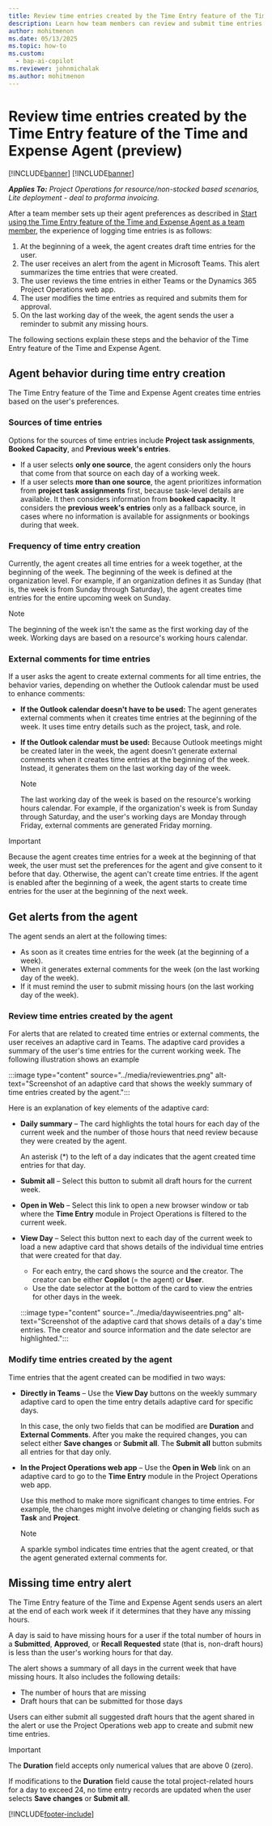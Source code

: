 ```yaml
---
title: Review time entries created by the Time Entry feature of the Time and Expense Agent (preview)
description: Learn how team members can review and submit time entries created by the Time Entry feature of the Time and Expense Agent.
author: mohitmenon
ms.date: 05/13/2025
ms.topic: how-to
ms.custom: 
  - bap-ai-copilot 
ms.reviewer: johnmichalak
ms.author: mohitmenon
---
```


# Review time entries created by the Time Entry feature of the Time and Expense Agent (preview)

[!INCLUDE[banner](../includes/banner.md)]
[!INCLUDE[banner](../includes/preview-note.md)]

_**Applies To:** Project Operations for resource/non-stocked based scenarios, Lite deployment - deal to proforma invoicing._

After a team member sets up their agent preferences as described in [Start using the Time Entry feature of the Time and Expense Agent as a team member](use-time-entry-agent-in-teams.md), the experience of logging time entries is as follows:

1. At the beginning of a week, the agent creates draft time entries for the user.
1. The user receives an alert from the agent in Microsoft Teams. This alert summarizes the time entries that were created.
1. The user reviews the time entries in either Teams or the Dynamics 365 Project Operations web app.
1. The user modifies the time entries as required and submits them for approval.
1. On the last working day of the week, the agent sends the user a reminder to submit any missing hours.

The following sections explain these steps and the behavior of the Time Entry feature of the Time and Expense Agent.

## Agent behavior during time entry creation

The Time Entry feature of the Time and Expense Agent creates time entries based on the user's preferences.

### Sources of time entries

Options for the sources of time entries include **Project task assignments**, **Booked Capacity**, and **Previous week's entries**.

- If a user selects **only one source**, the agent considers only the hours that come from that source on each day of a working week.
- If a user selects **more than one source**, the agent prioritizes information from **project task assignments** first, because task-level details are available. It then considers information from **booked capacity**. It considers the **previous week's entries** only as a fallback source, in cases where no information is available for assignments or bookings during that week.

### Frequency of time entry creation

Currently, the agent creates all time entries for a week together, at the beginning of the week. The beginning of the week is defined at the organization level. For example, if an organization defines it as Sunday (that is, the week is from Sunday through Saturday), the agent creates time entries for the entire upcoming week on Sunday.

> [!NOTE]
> The beginning of the week isn't the same as the first working day of the week. Working days are based on a resource's working hours calendar.

### External comments for time entries

If a user asks the agent to create external comments for all time entries, the behavior varies, depending on whether the Outlook calendar must be used to enhance comments:

- **If the Outlook calendar doesn't have to be used:** The agent generates external comments when it creates time entries at the beginning of the week. It uses time entry details such as the project, task, and role.
- **If the Outlook calendar must be used:** Because Outlook meetings might be created later in the week, the agent doesn't generate external comments when it creates time entries at the beginning of the week. Instead, it generates them on the last working day of the week.

    > [!NOTE]
    > The last working day of the week is based on the resource's working hours calendar. For example, if the organization's week is from Sunday through Saturday, and the user's working days are Monday through Friday, external comments are generated Friday morning.

> [!IMPORTANT]
> Because the agent creates time entries for a week at the beginning of that week, the user must set the preferences for the agent and give consent to it before that day. Otherwise, the agent can't create time entries. If the agent is enabled after the beginning of a week, the agent starts to create time entries for the user at the beginning of the next week.

## Get alerts from the agent

The agent sends an alert at the following times:

- As soon as it creates time entries for the week (at the beginning of a week).
- When it generates external comments for the week (on the last working day of the week).
- If it must remind the user to submit missing hours (on the last working day of the week).

### Review time entries created by the agent

For alerts that are related to created time entries or external comments, the user receives an adaptive card in Teams. The adaptive card provides a summary of the user's time entries for the current working week. The following illustration shows an example

:::image type="content" source="../media/reviewentries.png" alt-text="Screenshot of an adaptive card that shows the weekly summary of time entries created by the agent.":::

Here is an explanation of key elements of the adaptive card:

- **Daily summary** – The card highlights the total hours for each day of the current week and the number of those hours that need review because they were created by the agent.

    An asterisk (\*) to the left of a day indicates that the agent created time entries for that day.

- **Submit all** – Select this button to submit all draft hours for the current week.
- **Open in Web** – Select this link to open a new browser window or tab where the **Time Entry** module in Project Operations is filtered to the current week.
- **View Day** – Select this button next to each day of the current week to load a new adaptive card that shows details of the individual time entries that were created for that day.

    - For each entry, the card shows the source and the creator. The creator can be either **Copilot** (=&nbsp;the agent) or **User**.
    - Use the date selector at the bottom of the card to view the entries for other days in the week.

    :::image type="content" source="../media/daywiseentries.png" alt-text="Screenshot of the adaptive card that shows details of a day's time entries. The creator and source information and the date selector are highlighted.":::

### Modify time entries created by the agent

Time entries that the agent created can be modified in two ways:

- **Directly in Teams** – Use the **View Day** buttons on the weekly summary adaptive card to open the time entry details adaptive card for specific days.

    In this case, the only two fields that can be modified are **Duration** and **External Comments**. After you make the required changes, you can select either **Save changes** or **Submit all**. The **Submit all** button submits all entries for that day only.

- **In the Project Operations web app** – Use the **Open in Web** link on an adaptive card to go to the **Time Entry** module in the Project Operations web app.

    Use this method to make more significant changes to time entries. For example, the changes might involve deleting or changing fields such as **Task** and **Project**.

    > [!NOTE]
    > A sparkle symbol indicates time entries that the agent created, or that the agent generated external comments for.

## Missing time entry alert

The Time Entry feature of the Time and Expense Agent sends users an alert at the end of each work week if it determines that they have any missing hours.

A day is said to have missing hours for a user if the total number of hours in a **Submitted**, **Approved**, or **Recall Requested** state (that is, non-draft hours) is less than the user's working hours for that day.

The alert shows a summary of all days in the current week that have missing hours. It also includes the following details:

- The number of hours that are missing
- Draft hours that can be submitted for those days

Users can either submit all suggested draft hours that the agent shared in the alert or use the Project Operations web app to create and submit new time entries.

> [!IMPORTANT]
> The **Duration** field accepts only numerical values that are above 0 (zero).
>
> If modifications to the **Duration** field cause the total project-related hours for a day to exceed 24, no time entry records are updated when the user selects **Save changes** or **Submit all**.

[!INCLUDE[footer-include](../includes/footer-banner.md)]
